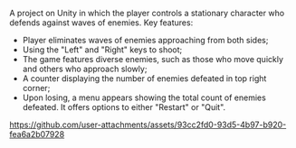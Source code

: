 A project on Unity in which the player controls a stationary character who defends against waves of enemies. Key features:
- Player eliminates waves of enemies approaching from both sides;
- Using the "Left" and "Right" keys to shoot;
- The game features diverse enemies, such as those who move quickly and others who approach slowly;
- A counter displaying the number of enemies defeated in top right corner;
- Upon losing, a menu appears showing the total count of enemies defeated. It offers options to either "Restart" or "Quit".

https://github.com/user-attachments/assets/93cc2fd0-93d5-4b97-b920-fea6a2b07928


